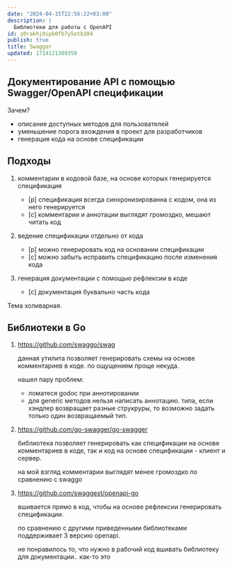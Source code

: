 ```yaml
---
date: "2024-04-15T22:56:22+03:00"
description: |
  Библиотеки для работы с OpenAPI
id: z0rakhj0ipb0fb7y5otb384
publish: true
title: Swagger
updated: 1714121309350
---
```

## Документирование API с помощью Swagger/OpenAPI спецификации

Зачем?

- описание доступных методов для пользователей
- уменьшение порога вхождения в проект для разработчиков
- генерация кода на основе спецификации

## Подходы

1. комментарии в кодовой базе, на основе которых генерируется спецификация

   - [p] спецификация всегда синхронизированна с кодом, она из него генерируется
   - [c] комментарии и аннотации выглядят громоздко, мешают читать код

2. ведение спецификации отдельно от кода

   - [p] можно генерировать код на основании спецификации
   - [c] можно забыть исправить спецификацию после изменения кода

3. генерация документации с помощью рефлексии в коде

   - [c] документация буквально часть кода

Тема холиварная.

## Библиотеки в Go

1. <https://github.com/swaggo/swag>

   данная утилита позволяет генерировать схемы на основе комментариев в коде. по ощущениям проще некуда.

   нашел пару проблем:

   - ломатеся godoc при аннотировании
   - для generic методов нельзя написать аннотацию. типа, если хэндлер возвращает разные струкруры, то возможно задать только один возвращаемый тип.

2. <https://github.com/go-swagger/go-swagger>

   библиотека позволяет генерировать как спецификации на основе комментариев в коде, так и код на основе спецификации - клиент и сервер.

   на мой взгляд комментарии выглядят менее громоздко по сравнению с swaggo

3. <https://github.com/swaggest/openapi-go>

   вшивается прямо в код, чтобы на основе рефлексии генерировать спецификации.

   по сравнению с другими приведенными библиотеками поддерживает 3 версию openapi.

   не понравилось то, что нужно в рабочий код вшивать библиотеку для документации.. как-то это
